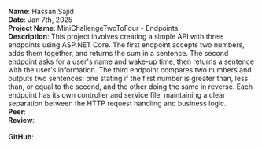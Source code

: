 **Name**: Hassan Sajid
<br/>
**Date**: Jan 7th, 2025
<br/>
**Project Name**: MiniChallengeTwoToFour - Endpoints
<br/>
**Description**: This project involves creating a simple API with three endpoints using ASP.NET Core. The first endpoint accepts two numbers, adds them together, and returns the sum in a sentence. The second endpoint asks for a user's name and wake-up time, then returns a sentence with the user's information. The third endpoint compares two numbers and outputs two sentences: one stating if the first number is greater than, less than, or equal to the second, and the other doing the same in reverse. Each endpoint has its own controller and service file, maintaining a clear separation between the HTTP request handling and business logic.
<br/>
**Peer**:
<br/>
**Review**:
<br/>
<br/>
**GitHub**: 
